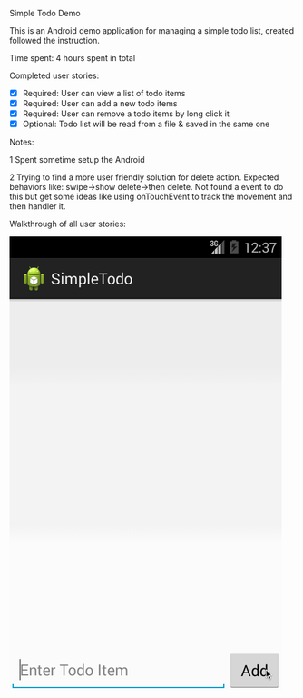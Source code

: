Simple Todo Demo

This is an Android demo application for managing a simple todo list, created followed the instruction.

Time spent: 4 hours spent in total

Completed user stories:

 * [x] Required: User can view a list of todo items
 * [x] Required: User can add a new todo items
 * [x] Required: User can remove a todo items by long click it
 * [x] Optional: Todo list will be read from a file & saved in the same one

Notes:

1 Spent sometime setup the Android

2 Trying to find a more user friendly solution for delete action. Expected behaviors like: swipe->show delete->then delete. 
  Not found a event to do this but get some ideas like using onTouchEvent to track the movement and then handler it.

Walkthrough of all user stories:

![Video Walkthrough](project1.gif)
